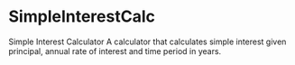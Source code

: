 # SimpleInterestCalc
Simple Interest Calculator
A calculator that calculates simple interest given principal, annual rate of interest and time period in years.
